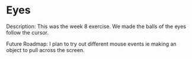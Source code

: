 # Eyes
Description: This was the week 8 exercise. We made the balls of the eyes follow the cursor.

Future Roadmap: I plan to try out different mouse events ie making an object to pull across the screen.

